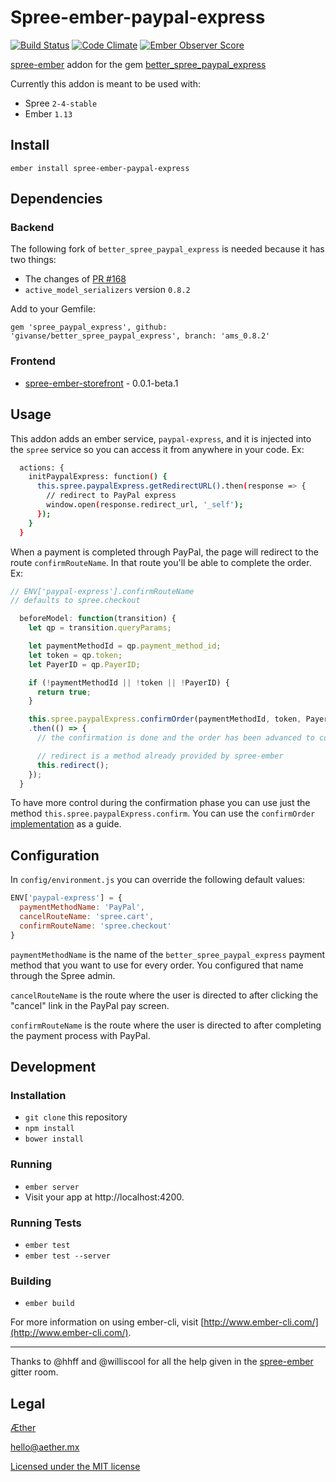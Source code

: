 # Spree-ember-paypal-express
[![Build Status](https://travis-ci.org/aethermx/spree-ember-paypal-express.svg?branch=master)](https://travis-ci.org/aethermx/spree-ember-paypal-express)
[![Code Climate](https://codeclimate.com/github/aethermx/spree-ember-paypal-express/badges/gpa.svg)](https://codeclimate.com/github/aethermx/spree-ember-paypal-express)
[![Ember Observer Score](http://emberobserver.com/badges/spree-ember-paypal-express.svg)](http://emberobserver.com/addons/spree-ember-paypal-express)

[spree-ember](https://github.com/hhff/spree-ember)
addon for the gem
[better_spree_paypal_express](https://github.com/spree-contrib/better_spree_paypal_express)

Currently this addon is meant to be used with:

  * Spree `2-4-stable`
  * Ember `1.13`

## Install

    ember install spree-ember-paypal-express

## Dependencies

### Backend

The following fork of `better_spree_paypal_express` is needed because it has two things:

 * The changes of [PR #168](https://github.com/spree-contrib/better_spree_paypal_express/pull/168)
 * `active_model_serializers` version `0.8.2`

Add to your Gemfile:

    gem 'spree_paypal_express', github: 'givanse/better_spree_paypal_express', branch: 'ams_0.8.2'

### Frontend

  * [spree-ember-storefront](http://www.spree-ember.com/storefront/index.html) - 0.0.1-beta.1

## Usage

This addon adds an ember service, `paypal-express`, and it is injected into
the `spree` service so you can access it from anywhere in your code. Ex:

```bash
  actions: {
    initPaypalExpress: function() {
      this.spree.paypalExpress.getRedirectURL().then(response => {
        // redirect to PayPal express
        window.open(response.redirect_url, '_self');
      });
    }
  }
```

When a payment is completed through PayPal, the page will redirect to
the route `confirmRouteName`.
In that route you'll be able to complete the order. Ex: 

```js
// ENV['paypal-express'].confirmRouteName
// defaults to spree.checkout

  beforeModel: function(transition) {                                            
    let qp = transition.queryParams;

    let paymentMethodId = qp.payment_method_id;
    let token = qp.token;
    let PayerID = qp.PayerID;

    if (!paymentMethodId || !token || !PayerID) {
      return true;
    }

    this.spree.paypalExpress.confirmOrder(paymentMethodId, token, PayerID)
    .then(() => {
      // the confirmation is done and the order has been advanced to complete

      // redirect is a method already provided by spree-ember
      this.redirect();
    });
  } 
```

To have more control during the confirmation phase you can use just the method
`this.spree.paypalExpress.confirm`. You can use the `confirmOrder`
[implementation](https://github.com/aethermx/spree-ember-paypal-express/blob/master/addon/services/paypal-express.js#L132)
as a guide.

## Configuration

In `config/environment.js` you can override the following default values:

```js
ENV['paypal-express'] = {
  paymentMethodName: 'PayPal',
  cancelRouteName: 'spree.cart',
  confirmRouteName: 'spree.checkout'  
}
```

`paymentMethodName` is the name of the `better_spree_paypal_express` payment method
that you want to use for every order. You configured that name through the Spree admin.

`cancelRouteName` is the route where the user is directed to after clicking the "cancel" link in the PayPal pay screen.

`confirmRouteName` is the route where the user is directed to after completing the payment process with PayPal.

## Development

### Installation

* `git clone` this repository
* `npm install`
* `bower install`

### Running

* `ember server`
* Visit your app at http://localhost:4200.

### Running Tests

* `ember test`
* `ember test --server`

### Building

* `ember build`

For more information on using ember-cli, visit [http://www.ember-cli.com/](http://www.ember-cli.com/).

---

Thanks to @hhff and @williscool for all the help given in the
[spree-ember](https://gitter.im/hhff/spree-ember) gitter room.

## Legal

[Æther](http://aether.mx/)

hello@aether.mx

[Licensed under the MIT license](http://opensource.org/licenses/mit-license.php)
